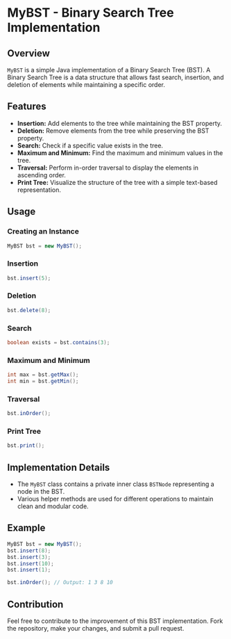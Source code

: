 # MyBST - Binary Search Tree Implementation

## Overview

`MyBST` is a simple Java implementation of a Binary Search Tree (BST). A Binary Search Tree is a data structure that allows fast search, insertion, and deletion of elements while maintaining a specific order.

## Features

- **Insertion:** Add elements to the tree while maintaining the BST property.
- **Deletion:** Remove elements from the tree while preserving the BST property.
- **Search:** Check if a specific value exists in the tree.
- **Maximum and Minimum:** Find the maximum and minimum values in the tree.
- **Traversal:** Perform in-order traversal to display the elements in ascending order.
- **Print Tree:** Visualize the structure of the tree with a simple text-based representation.

## Usage

### Creating an Instance

```java
MyBST bst = new MyBST();
```

### Insertion

```java
bst.insert(5);
```

### Deletion

```java
bst.delete(8);
```

### Search

```java
boolean exists = bst.contains(3);
```

### Maximum and Minimum

```java
int max = bst.getMax();
int min = bst.getMin();
```

### Traversal

```java
bst.inOrder();
```

### Print Tree

```java
bst.print();
```

## Implementation Details

- The `MyBST` class contains a private inner class `BSTNode` representing a node in the BST.
- Various helper methods are used for different operations to maintain clean and modular code.

## Example

```java
MyBST bst = new MyBST();
bst.insert(8);
bst.insert(3);
bst.insert(10);
bst.insert(1);

bst.inOrder(); // Output: 1 3 8 10
```

## Contribution

Feel free to contribute to the improvement of this BST implementation. Fork the repository, make your changes, and submit a pull request.
